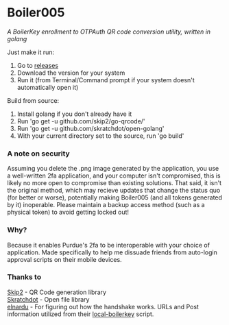 # Boiler005
*A BoilerKey enrollment to OTPAuth QR code conversion utility, written in golang*

Just make it run:
1. Go to [releases](https://github.com/igloo22225/Boiler005/releases)
2. Download the version for your system
3. Run it (from Terminal/Command prompt if your system doesn't automatically open it)

Build from source:
1. Install golang if you don't already have it
2. Run 'go get -u github.com/skip2/go-qrcode/'
3. Run 'go get -u github.com/skratchdot/open-golang'
4. With your current directory set to the source, run 'go build'

### A note on security
Assuming you delete the .png image generated by the application, you use a well-written 2fa application, and your computer isn't compromised, this is likely no more open to compromise than existing solutions.
That said, it isn't the original method, which may recieve updates that change the status quo (for better or worse), potentially making Boiler005 (and all tokens generated by it) inoperable.
Please maintain a backup access method (such as a physical token) to avoid getting locked out!

### Why?
Because it enables Purdue's 2fa to be interoperable with your choice of application. 
Made specifically to help me dissuade friends from auto-login approval scripts on their mobile devices.

### Thanks to
[Skip2](https://github.com/skip2) - QR Code generation library          
[Skratchdot](https://github.com/skratchdot) - Open file library             
[elnardu](https://github.com/elnardu) - For figuring out how the handshake works. URLs and Post information utilized from their [local-boilerkey](https://github.com/elnardu/local-boilerkey) script.             